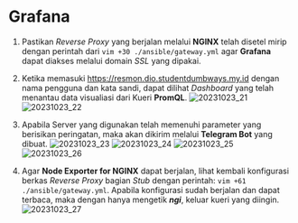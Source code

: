 # Grafana
1. Pastikan *Reverse Proxy* yang berjalan melalui **NGINX** telah disetel mirip dengan perintah dari
```vim +30 ./ansible/gateway.yml``` agar **Grafana** dapat diakses melalui domain *SSL* yang
dipakai.

2. Ketika memasuki https://resmon.dio.studentdumbways.my.id dengan nama pengguna dan kata sandi,
dapat dilihat *Dashboard* yang telah menantau data visualiasi dari Kueri **PromQL**.
![20231023_21](/assets/images/20231023_21.png)
![20231023_22](/assets/images/20231023_22.png)

3. Apabila Server yang digunakan telah memenuhi parameter yang berisikan peringatan, maka akan
dikirim melalui **Telegram Bot** yang dibuat.
![20231023_23](/assets/images/20231023_23.png)
![20231023_24](/assets/images/20231023_24.png)
![20231023_25](/assets/images/20231023_25.png)
![20231023_26](/assets/images/20231023_26.png)

4. Agar **Node Exporter for NGINX** dapat berjalan, lihat kembali konfigurasi berkas *Reverse Proxy*
bagian *Stub* dengan perintah: ```vim +61 ./ansible/gateway.yml```. Apabila konfigurasi sudah
berjalan dan dapat terbaca, maka dengan hanya mengetik ***ngi***, keluar kueri yang diingin.
![20231023_27](/assets/images/20231023_27.png)
